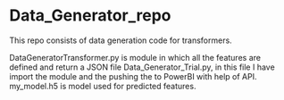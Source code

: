 # Data_Generator_repo
This repo consists of data generation code for transformers.


DataGeneratorTransformer.py is module in which all the features are defined and return a JSON file
Data_Generator_Trial.py, in this file I have import the module and the pushing the to PowerBI with help of API.
my_model.h5 is model used for predicted features.
